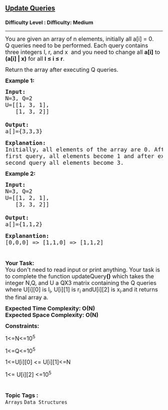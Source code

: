 <h2><a href="https://www.geeksforgeeks.org/problems/update-queries--170647/1?page=1&difficulty=Medium&status=unsolved&sortBy=submissions">Update Queries</a></h2><h3>Difficulty Level : Difficulty: Medium</h3><hr><div class="problems_problem_content__Xm_eO"><p dir="ltr"><span style="font-size:18px">You are given an array of n elements, initially all a[i] = 0. Q&nbsp;queries need to be performed. Each query contains three integers l, r, and x&nbsp; and you need to change all <strong>a[i]</strong> to <strong>(a[i] | x)</strong> for all <strong>l&nbsp;≤&nbsp;i ≤ r</strong>.</span></p>

<p dir="ltr"><span style="font-size:18px">Return the array after executing Q queries.</span></p>

<p dir="ltr"><strong><span style="font-size:18px">Example 1:</span></strong></p>

<pre><span style="font-size:18px"><strong>Input:</strong>
N=3, Q=2
U=[[1, 3, 1],
   [1, 3, 2]]

<strong>Output:</strong></span>
<span style="font-size:18px">a[]={3,3,3}</span>

<span style="font-size:18px"><strong>Explanation:</strong> </span>
<span style="font-size:18px">Initially, all elements of the array are 0. After execution of the</span>
<span style="font-size:18px">first query, all elements become 1 and after execution of the </span>
<span style="font-size:18px">second query all elements become 3.</span></pre>

<p dir="ltr"><strong><span style="font-size:18px">Example 2:</span></strong></p>

<pre><strong><span style="font-size:18px">Input:</span></strong>
<span style="font-size:18px">N=3, Q=2
U=[[1, 2, 1],
   [3, 3, 2]]

<strong>Output:</strong>
a[]={1,1,2}</span>

<strong><span style="font-size:18px">Explanantion:</span></strong>
<span style="font-size:18px">[0,0,0] =&gt; [1,1,0] =&gt; [1,1,2]</span></pre>

<p dir="ltr">&nbsp;</p>

<p dir="ltr"><span style="font-size:18px"><strong>Your Task:&nbsp;&nbsp;</strong><br>
You don't need to read input or print anything. Your task is to complete the function updateQuery<strong>()</strong>&nbsp;which takes the integer N,Q, and U a&nbsp;QX3 matrix containing the Q queries where&nbsp;U[i][0] is l<sub>i</sub>, U[i][1] is r<sub>i</sub> andU[i][2] is x<sub>i</sub>.and it returns the final array a.</span></p>

<p dir="ltr"><strong><span style="font-size:18px">Expected Time Complexity: O(N)<br>
Expected Space Complexity: O(N)</span></strong></p>

<p dir="ltr"><strong><span style="font-size:18px">Constraints:</span></strong></p>

<p dir="ltr"><span style="font-size:18px">1&lt;=N&lt;=10<sup>5</sup></span></p>

<p dir="ltr"><span style="font-size:18px">1&lt;=Q&lt;=10<sup>5</sup></span></p>

<p dir="ltr"><span style="font-size:18px">1&lt;=U[i][0] &lt;= U[i][1]&lt;=N</span></p>

<p dir="ltr"><span style="font-size:18px">1&lt;= U[i][2] &lt;=10<sup>5</sup></span></p>
</div><br><p><span style=font-size:18px><strong>Topic Tags : </strong><br><code>Arrays</code>&nbsp;<code>Data Structures</code>&nbsp;